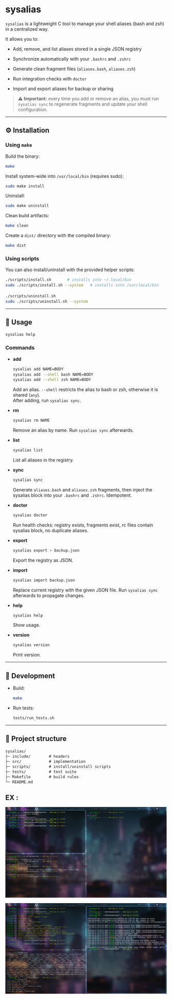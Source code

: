 
# sysalias

`sysalias` is a lightweight C tool to manage your shell aliases (bash and zsh) in a centralized way.

It allows you to:

-   Add, remove, and list aliases stored in a single JSON registry
    
-   Synchronize automatically with your `.bashrc` and `.zshrc`
    
-   Generate clean fragment files (`aliases.bash`, `aliases.zsh`)
    
-   Run integration checks with `doctor`
    
-   Import and export aliases for backup or sharing
    

> ⚠️ **Important:** every time you add or remove an alias, you must run `sysalias sync` to regenerate fragments and update your shell configuration.

----------

## ⚙️ Installation

### Using `make`

Build the binary:

```bash
make

```

Install system-wide into `/usr/local/bin` (requires sudo):

```bash
sudo make install

```

Uninstall:

```bash
sudo make uninstall

```

Clean build artifacts:

```bash
make clean

```

Create a `dist/` directory with the compiled binary:

```bash
make dist

```

### Using scripts

You can also install/uninstall with the provided helper scripts:

```bash
./scripts/install.sh       # installs into ~/.local/bin
sudo ./scripts/install.sh --system   # installs into /usr/local/bin

./scripts/uninstall.sh
sudo ./scripts/uninstall.sh --system

```

----------

## 🚀 Usage

```bash
sysalias help

```

### Commands

-   **add**
    
    ```bash
    sysalias add NAME=BODY
    sysalias add --shell bash NAME=BODY
    sysalias add --shell zsh NAME=BODY
    
    ```
    
    Add an alias. `--shell` restricts the alias to bash or zsh, otherwise it is shared (`any`).  
    After adding, run `sysalias sync`.
    
-   **rm**
    
    ```bash
    sysalias rm NAME
    
    ```
    
    Remove an alias by name. Run `sysalias sync` afterwards.
    
-   **list**
    
    ```bash
    sysalias list
    
    ```
    
    List all aliases in the registry.
    
-   **sync**
    
    ```bash
    sysalias sync
    
    ```
    
    Generate `aliases.bash` and `aliases.zsh` fragments, then inject the sysalias block into your `.bashrc` and `.zshrc`. Idempotent.
    
-   **doctor**
    
    ```bash
    sysalias doctor
    
    ```
    
    Run health checks: registry exists, fragments exist, rc files contain sysalias block, no duplicate aliases.
    
-   **export**
    
    ```bash
    sysalias export > backup.json
    
    ```
    
    Export the registry as JSON.
    
-   **import**
    
    ```bash
    sysalias import backup.json
    
    ```
    
    Replace current registry with the given JSON file. Run `sysalias sync` afterwards to propagate changes.
    
-   **help**
    
    ```bash
    sysalias help
    
    ```
    
    Show usage.
    
-   **version**
    
    ```bash
    sysalias version
    
    ```
    
    Print version.
    

----------

## 🧪 Development

-   Build:
    
    ```bash
    make
    
    ```
    
-   Run tests:
    
    ```bash
    tests/run_tests.sh
    
    ```
    

----------

## 📂 Project structure

```
sysalias/
├─ include/        # headers
├─ src/            # implementation
├─ scripts/        # install/uninstall scripts
├─ tests/          # test suite
├─ Makefile        # build rules
└─ README.md

```

## EX :

![Screenshot](examples/screen1.png)

![Screenshot](examples/screen2.png)
